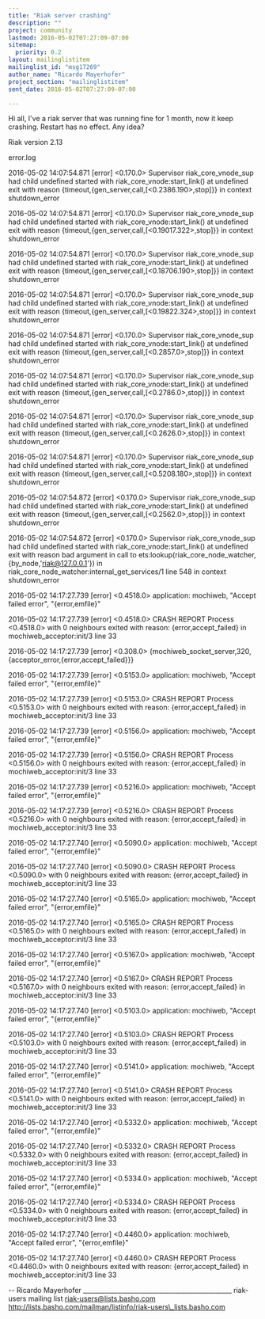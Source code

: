 ```yaml
---
title: "Riak server crashing"
description: ""
project: community
lastmod: 2016-05-02T07:27:09-07:00
sitemap:
  priority: 0.2
layout: mailinglistitem
mailinglist_id: "msg17269"
author_name: "Ricardo Mayerhofer"
project_section: "mailinglistitem"
sent_date: 2016-05-02T07:27:09-07:00

---
```



Hi all,
I've a riak server that was running fine for 1 month, now it keep crashing.
Restart has no effect. Any idea?

Riak version 2.13

error.log

2016-05-02 14:07:54.871 [error] <0.170.0> Supervisor riak\_core\_vnode\_sup
had child undefined started with riak\_core\_vnode:start\_link() at undefined
exit with reason {timeout,{gen\_server,call,[<0.2386.190>,stop]}} in context
shutdown\_error

2016-05-02 14:07:54.871 [error] <0.170.0> Supervisor riak\_core\_vnode\_sup
had child undefined started with riak\_core\_vnode:start\_link() at undefined
exit with reason {timeout,{gen\_server,call,[<0.19017.322>,stop]}} in
context shutdown\_error

2016-05-02 14:07:54.871 [error] <0.170.0> Supervisor riak\_core\_vnode\_sup
had child undefined started with riak\_core\_vnode:start\_link() at undefined
exit with reason {timeout,{gen\_server,call,[<0.18706.190>,stop]}} in
context shutdown\_error

2016-05-02 14:07:54.871 [error] <0.170.0> Supervisor riak\_core\_vnode\_sup
had child undefined started with riak\_core\_vnode:start\_link() at undefined
exit with reason {timeout,{gen\_server,call,[<0.19822.324>,stop]}} in
context shutdown\_error

2016-05-02 14:07:54.871 [error] <0.170.0> Supervisor riak\_core\_vnode\_sup
had child undefined started with riak\_core\_vnode:start\_link() at undefined
exit with reason {timeout,{gen\_server,call,[<0.2857.0>,stop]}} in context
shutdown\_error

2016-05-02 14:07:54.871 [error] <0.170.0> Supervisor riak\_core\_vnode\_sup
had child undefined started with riak\_core\_vnode:start\_link() at undefined
exit with reason {timeout,{gen\_server,call,[<0.2786.0>,stop]}} in context
shutdown\_error

2016-05-02 14:07:54.871 [error] <0.170.0> Supervisor riak\_core\_vnode\_sup
had child undefined started with riak\_core\_vnode:start\_link() at undefined
exit with reason {timeout,{gen\_server,call,[<0.2626.0>,stop]}} in context
shutdown\_error

2016-05-02 14:07:54.871 [error] <0.170.0> Supervisor riak\_core\_vnode\_sup
had child undefined started with riak\_core\_vnode:start\_link() at undefined
exit with reason {timeout,{gen\_server,call,[<0.5208.180>,stop]}} in context
shutdown\_error

2016-05-02 14:07:54.872 [error] <0.170.0> Supervisor riak\_core\_vnode\_sup
had child undefined started with riak\_core\_vnode:start\_link() at undefined
exit with reason {timeout,{gen\_server,call,[<0.2562.0>,stop]}} in context
shutdown\_error

2016-05-02 14:07:54.872 [error] <0.170.0> Supervisor riak\_core\_vnode\_sup
had child undefined started with riak\_core\_vnode:start\_link() at undefined
exit with reason bad argument in call to ets:lookup(riak\_core\_node\_watcher,
{by\_node,'riak@127.0.0.1'}) in
riak\_core\_node\_watcher:internal\_get\_services/1 line 548 in context
shutdown\_error

2016-05-02 14:17:27.739 [error] <0.4518.0> application: mochiweb, "Accept
failed error", "{error,emfile}"

2016-05-02 14:17:27.739 [error] <0.4518.0> CRASH REPORT Process <0.4518.0>
with 0 neighbours exited with reason: {error,accept\_failed} in
mochiweb\_acceptor:init/3 line 33

2016-05-02 14:17:27.739 [error] <0.308.0>
{mochiweb\_socket\_server,320,{acceptor\_error,{error,accept\_failed}}}

2016-05-02 14:17:27.739 [error] <0.5153.0> application: mochiweb, "Accept
failed error", "{error,emfile}"

2016-05-02 14:17:27.739 [error] <0.5153.0> CRASH REPORT Process <0.5153.0>
with 0 neighbours exited with reason: {error,accept\_failed} in
mochiweb\_acceptor:init/3 line 33

2016-05-02 14:17:27.739 [error] <0.5156.0> application: mochiweb, "Accept
failed error", "{error,emfile}"

2016-05-02 14:17:27.739 [error] <0.5156.0> CRASH REPORT Process <0.5156.0>
with 0 neighbours exited with reason: {error,accept\_failed} in
mochiweb\_acceptor:init/3 line 33

2016-05-02 14:17:27.739 [error] <0.5216.0> application: mochiweb, "Accept
failed error", "{error,emfile}"

2016-05-02 14:17:27.739 [error] <0.5216.0> CRASH REPORT Process <0.5216.0>
with 0 neighbours exited with reason: {error,accept\_failed} in
mochiweb\_acceptor:init/3 line 33

2016-05-02 14:17:27.740 [error] <0.5090.0> application: mochiweb, "Accept
failed error", "{error,emfile}"

2016-05-02 14:17:27.740 [error] <0.5090.0> CRASH REPORT Process <0.5090.0>
with 0 neighbours exited with reason: {error,accept\_failed} in
mochiweb\_acceptor:init/3 line 33

2016-05-02 14:17:27.740 [error] <0.5165.0> application: mochiweb, "Accept
failed error", "{error,emfile}"

2016-05-02 14:17:27.740 [error] <0.5165.0> CRASH REPORT Process <0.5165.0>
with 0 neighbours exited with reason: {error,accept\_failed} in
mochiweb\_acceptor:init/3 line 33

2016-05-02 14:17:27.740 [error] <0.5167.0> application: mochiweb, "Accept
failed error", "{error,emfile}"

2016-05-02 14:17:27.740 [error] <0.5167.0> CRASH REPORT Process <0.5167.0>
with 0 neighbours exited with reason: {error,accept\_failed} in
mochiweb\_acceptor:init/3 line 33

2016-05-02 14:17:27.740 [error] <0.5103.0> application: mochiweb, "Accept
failed error", "{error,emfile}"

2016-05-02 14:17:27.740 [error] <0.5103.0> CRASH REPORT Process <0.5103.0>
with 0 neighbours exited with reason: {error,accept\_failed} in
mochiweb\_acceptor:init/3 line 33

2016-05-02 14:17:27.740 [error] <0.5141.0> application: mochiweb, "Accept
failed error", "{error,emfile}"

2016-05-02 14:17:27.740 [error] <0.5141.0> CRASH REPORT Process <0.5141.0>
with 0 neighbours exited with reason: {error,accept\_failed} in
mochiweb\_acceptor:init/3 line 33

2016-05-02 14:17:27.740 [error] <0.5332.0> application: mochiweb, "Accept
failed error", "{error,emfile}"

2016-05-02 14:17:27.740 [error] <0.5332.0> CRASH REPORT Process <0.5332.0>
with 0 neighbours exited with reason: {error,accept\_failed} in
mochiweb\_acceptor:init/3 line 33

2016-05-02 14:17:27.740 [error] <0.5334.0> application: mochiweb, "Accept
failed error", "{error,emfile}"

2016-05-02 14:17:27.740 [error] <0.5334.0> CRASH REPORT Process <0.5334.0>
with 0 neighbours exited with reason: {error,accept\_failed} in
mochiweb\_acceptor:init/3 line 33

2016-05-02 14:17:27.740 [error] <0.4460.0> application: mochiweb, "Accept
failed error", "{error,emfile}"

2016-05-02 14:17:27.740 [error] <0.4460.0> CRASH REPORT Process <0.4460.0>
with 0 neighbours exited with reason: {error,accept\_failed} in
mochiweb\_acceptor:init/3 line 33



-- 
Ricardo Mayerhofer
\_\_\_\_\_\_\_\_\_\_\_\_\_\_\_\_\_\_\_\_\_\_\_\_\_\_\_\_\_\_\_\_\_\_\_\_\_\_\_\_\_\_\_\_\_\_\_
riak-users mailing list
riak-users@lists.basho.com
http://lists.basho.com/mailman/listinfo/riak-users\_lists.basho.com

